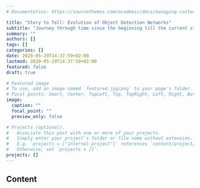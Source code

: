 ```yaml
---
# Documentation: https://sourcethemes.com/academic/docs/managing-content/

title: "Story to Tell: Evolution of Object Detection Networks"
subtitle: "Journey through time since the beginning till the current state of art object detector networks"
summary: ""
authors: []
tags: []
categories: []
date: 2020-05-29T14:37:59+02:00
lastmod: 2020-05-29T14:37:59+02:00
featured: false
draft: true

# Featured image
# To use, add an image named `featured.jpg/png` to your page's folder.
# Focal points: Smart, Center, TopLeft, Top, TopRight, Left, Right, BottomLeft, Bottom, BottomRight.
image:
  caption: ""
  focal_point: ""
  preview_only: false

# Projects (optional).
#   Associate this post with one or more of your projects.
#   Simply enter your project's folder or file name without extension.
#   E.g. `projects = ["internal-project"]` references `content/project/deep-learning/index.md`.
#   Otherwise, set `projects = []`.
projects: []
---
```



## Content

